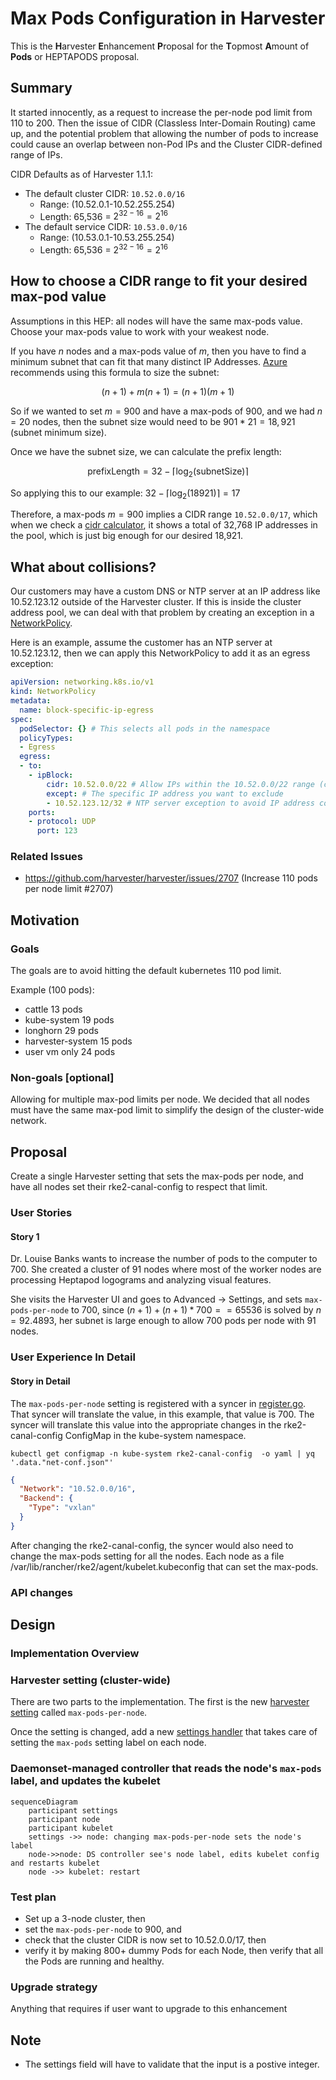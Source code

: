 # Max Pods Configuration in Harvester

This is the **H**arvester **E**nhancement **P**roposal for the **T**opmost **A**mount of **Pods** or HEPTAPODS proposal.

## Summary

It started innocently, as a request to increase the per-node pod limit from 110 to 200. Then the issue of CIDR (Classless Inter-Domain Routing) came up, and the potential problem that allowing the number of pods to increase could cause an overlap between non-Pod IPs and the Cluster CIDR-defined range of IPs.

CIDR Defaults as of Harvester 1.1.1:

- The default cluster CIDR: `10.52.0.0/16`
    - Range: (10.52.0.1-10.52.255.254)
    - Length: 65,536 = $2^{32-16} = 2^{16}$
- The default service CIDR: `10.53.0.0/16`
    - Range: (10.53.0.1-10.53.255.254)
    - Length: 65,536 = $2^{32-16} = 2^{16}$

## How to choose a CIDR range to fit your desired max-pod value

Assumptions in this HEP: all nodes will have the same max-pods value. Choose your max-pods value to work with your weakest node.

If you have $n$ nodes and a max-pods value of $m$, then you have to find a minimum subnet that can fit that many distinct IP Addresses. [Azure](https://learn.microsoft.com/en-us/azure/aks/configure-azure-cni) recommends using this formula to size the subnet: 

$$(n+1) + m(n+1) = (n+1)(m+1)$$

So if we wanted to set $m = 900$ and have a max-pods of 900, and we had $n = 20$ nodes, then the subnet size would need to be $901*21=18,921$ (subnet minimum size).

Once we have the subnet size, we can calculate the prefix length: 

$$\text{prefixLength} = 32 - \lceil \log_2(\text{subnetSize}) \rceil $$

So applying this to our example: $32 - \lceil \log_2(18921) \rceil = 17$

Therefore, a max-pods $m = 900$ implies a CIDR range `10.52.0.0/17`, which when we check a [cidr calculator](https://www.ipaddressguide.com/cidr), it shows a total of 32,768 IP addresses in the pool, which is just big enough for our desired 18,921.

## What about collisions?

Our customers may have a custom DNS or NTP server at an IP address like 10.52.123.12 outside of the Harvester cluster. If this is inside the cluster address pool, we can deal with that problem by creating an exception in a [NetworkPolicy](https://kubernetes.io/docs/concepts/services-networking/network-policies/#:~:text=172.17.0.0/16-,except,-%3A).

Here is an example, assume the customer has an NTP server at 10.52.123.12,
then we can apply this NetworkPolicy to add it as an egress exception: 

```yaml
apiVersion: networking.k8s.io/v1
kind: NetworkPolicy
metadata:
  name: block-specific-ip-egress
spec:
  podSelector: {} # This selects all pods in the namespace
  policyTypes:
  - Egress
  egress:
  - to:
    - ipBlock:
        cidr: 10.52.0.0/22 # Allow IPs within the 10.52.0.0/22 range (calculated max-pods: 900)
        except: # The specific IP address you want to exclude
        - 10.52.123.12/32 # NTP server exception to avoid IP address collisions with the Pods
    ports:
    - protocol: UDP
      port: 123
```


### Related Issues

- https://github.com/harvester/harvester/issues/2707 (Increase 110 pods per node limit #2707)

## Motivation

### Goals

The goals are to avoid hitting the default kubernetes 110 pod limit. 

Example (100 pods):
- cattle 13 pods
- kube-system 19 pods
- longhorn 29 pods
- harvester-system 15 pods
- user vm only 24 pods


### Non-goals [optional]

Allowing for multiple max-pod limits per node. We decided that all nodes must have the same max-pod limit to simplify the design of the cluster-wide network.

## Proposal

Create a single Harvester setting that sets the max-pods per node, and have all nodes set their rke2-canal-config to respect that limit.

### User Stories

#### Story 1
Dr. Louise Banks wants to increase the number of pods to the computer to 700. She created a cluster of 91 nodes where most of the worker nodes are processing Heptapod logograms and analyzing visual features.

She visits the Harvester UI and goes to Advanced -> Settings, and sets `max-pods-per-node` to 700, since $(n + 1) + (n + 1)*700 == 65536$ is solved by $n=92.4893$, her subnet is large enough to allow 700 pods per node with 91 nodes.

### User Experience In Detail

#### Story in Detail
The `max-pods-per-node` setting is registered with a syncer in [register.go](https://github.com/harvester/harvester/blob/master/pkg/controller/master/setting/register.go#L60-L73). That syncer will translate the value, in this example, that value is 700. The syncer will translate this value into the appropriate changes in the rke2-canal-config ConfigMap in the kube-system namespace.

```shell
kubectl get configmap -n kube-system rke2-canal-config  -o yaml | yq '.data."net-conf.json"'

```

```json
{
  "Network": "10.52.0.0/16",
  "Backend": {
    "Type": "vxlan"
  }
}

```

After changing the rke2-canal-config, the syncer would also need to change the max-pods setting for all the nodes. Each node as a file /var/lib/rancher/rke2/agent/kubelet.kubeconfig that can set the max-pods.

### API changes

## Design

### Implementation Overview

### Harvester setting (cluster-wide)
There are two parts to the implementation. The first is the new [harvester setting](https://docs.harvesterhci.io/v1.1/advanced/settings/) called `max-pods-per-node`. 

Once the setting is changed, add a new [settings handler](https://github.com/harvester/harvester/tree/master/pkg/controller/master/setting) that takes care of setting the `max-pods` setting label on each node.

### Daemonset-managed controller that reads the node's `max-pods` label, and updates the kubelet

```mermaid
sequenceDiagram
    participant settings
    participant node
    participant kubelet
    settings ->> node: changing max-pods-per-node sets the node's label
    node->>node: DS controller see's node label, edits kubelet config and restarts kubelet
    node ->> kubelet: restart
```

### Test plan

- Set up a 3-node cluster, then 
- set the `max-pods-per-node` to 900, and 
- check that the cluster CIDR is now set to 10.52.0.0/17, then 
- verify it by making 800+ dummy Pods for each Node, then verify that all the Pods are running and healthy.

### Upgrade strategy

Anything that requires if user want to upgrade to this enhancement

## Note

- The settings field will have to validate that the input is a postive integer.

